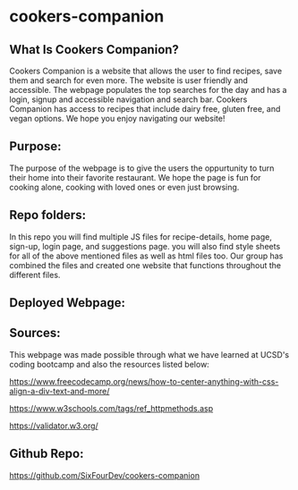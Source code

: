 # cookers-companion

## What Is Cookers Companion?
Cookers Companion is a website that allows the user to find recipes, save them and search for even more. The website is user friendly and accessible. The webpage populates the top searches for the day and has a login, signup and accessible navigation and search bar. Cookers Companion has access to recipes that include dairy free, gluten free, and vegan options. We hope you enjoy navigating our website!

## Purpose:
The purpose of the webpage is to give the users the oppurtunity to turn their home into their favorite restaurant. We hope the page is fun for cooking alone, cooking with loved ones or even just browsing.

## Repo folders:

In this repo you will find multiple JS files for recipe-details, home page, sign-up, login page, and suggestions page. you will also find style sheets for all of the above mentioned files as well as html files too. Our group has combined the files and created one website that functions throughout the different files.

## Deployed Webpage:


<!-- Add topics for README including functionality, purpose, and sources -->



## Sources:
This webpage was made possible through what we have learned at UCSD's coding bootcamp and also the resources listed below:

https://www.freecodecamp.org/news/how-to-center-anything-with-css-align-a-div-text-and-more/

https://www.w3schools.com/tags/ref_httpmethods.asp

https://validator.w3.org/



## Github Repo:

https://github.com/SixFourDev/cookers-companion

<!-- Add deployed webpage link and screenshot -->
